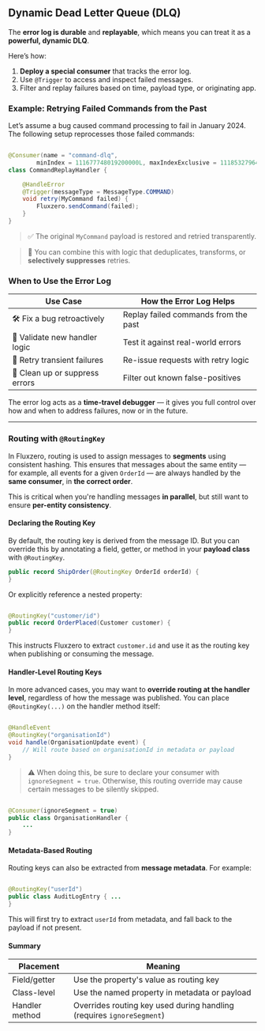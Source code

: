 ## Dynamic Dead Letter Queue (DLQ)

The **error log is durable** and **replayable**, which means you can treat it as a **powerful, dynamic DLQ**.

Here’s how:

1. **Deploy a special consumer** that tracks the error log.
2. Use `@Trigger` to access and inspect failed messages.
3. Filter and replay failures based on time, payload type, or originating app.

### Example: Retrying Failed Commands from the Past

Let’s assume a bug caused command processing to fail in January 2024. The following setup reprocesses those failed
commands:

```java

@Consumer(name = "command-dlq",
        minIndex = 111677748019200000L, maxIndexExclusive = 111853279641600000L) // 2024-01-01 to 2024-02-01
class CommandReplayHandler {

    @HandleError
    @Trigger(messageType = MessageType.COMMAND)
    void retry(MyCommand failed) {
        Fluxzero.sendCommand(failed);
    }
}
```

> ✅ The original `MyCommand` payload is restored and retried transparently.

> 🧠 You can combine this with logic that deduplicates, transforms, or **selectively suppresses** retries.

### When to Use the Error Log

| Use Case                       | How the Error Log Helps              |
|--------------------------------|--------------------------------------|
| 🛠 Fix a bug retroactively     | Replay failed commands from the past |
| 🚧 Validate new handler logic  | Test it against real-world errors    |
| 🔁 Retry transient failures    | Re-issue requests with retry logic   |
| 🧹 Clean up or suppress errors | Filter out known false-positives     |

The error log acts as a **time-travel debugger** — it gives you full control over how and when to address failures, now
or in the future.

---

### Routing with `@RoutingKey`

In Fluxzero, routing is used to assign messages to **segments** using consistent hashing. This ensures that
messages about the same entity — for example, all events for a given `OrderId` — are always handled by the **same
consumer**, in **the correct order**.

This is critical when you're handling messages **in parallel**, but still want to ensure **per-entity consistency**.

#### Declaring the Routing Key

By default, the routing key is derived from the message ID. But you can override this by annotating a field, getter, or
method in your **payload class** with `@RoutingKey`.

```java
public record ShipOrder(@RoutingKey OrderId orderId) {
}
```

Or explicitly reference a nested property:

```java

@RoutingKey("customer/id")
public record OrderPlaced(Customer customer) {
}
```

This instructs Fluxzero to extract `customer.id` and use it as the routing key when publishing or consuming the message.

#### Handler-Level Routing Keys

In more advanced cases, you may want to **override routing at the handler level**, regardless of how the message was
published. You can place `@RoutingKey(...)` on the handler method itself:

```java

@HandleEvent
@RoutingKey("organisationId")
void handle(OrganisationUpdate event) {
    // Will route based on organisationId in metadata or payload
}
```

> ⚠️ When doing this, be sure to declare your consumer with `ignoreSegment = true`. Otherwise, this routing override
> may cause certain messages to be silently skipped.

```java

@Consumer(ignoreSegment = true)
public class OrganisationHandler {
    ...
}
```

#### Metadata-Based Routing

Routing keys can also be extracted from **message metadata**. For example:

```java

@RoutingKey("userId")
public class AuditLogEntry { ...
}
```

This will first try to extract `userId` from metadata, and fall back to the payload if not present.

#### Summary

| Placement      | Meaning                                                               |
|----------------|-----------------------------------------------------------------------|
| Field/getter   | Use the property's value as routing key                               |
| Class-level    | Use the named property in metadata or payload                         |
| Handler method | Overrides routing key used during handling (requires `ignoreSegment`) |